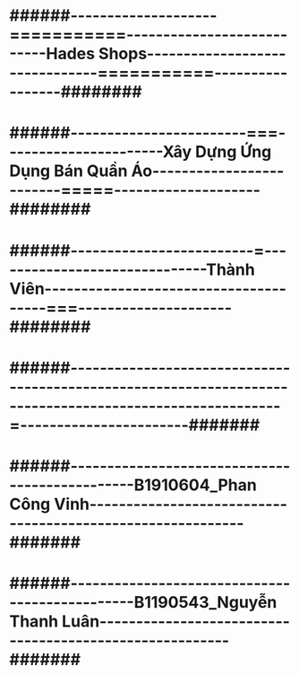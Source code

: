 
# ######--------------------===========---------------------------Hades Shops-------------------------------===========-----------------########
# ######------------------------===----------------------Xây Dựng Ứng Dụng Bán Quần Áo-------------------------=====--------------------########
# ######-------------------------=------------------------------Thành Viên--------------------------------------===---------------------########
# ######---------------------------------------------------------------------------------------------------------=-----------------------#######
# ######-----------------------------------------------B1910604_Phan Công Vinh-----------------------------------------------------------#######
# ######-----------------------------------------------B1190543_Nguyễn Thanh Luân--------------------------------------------------------#######
# 
